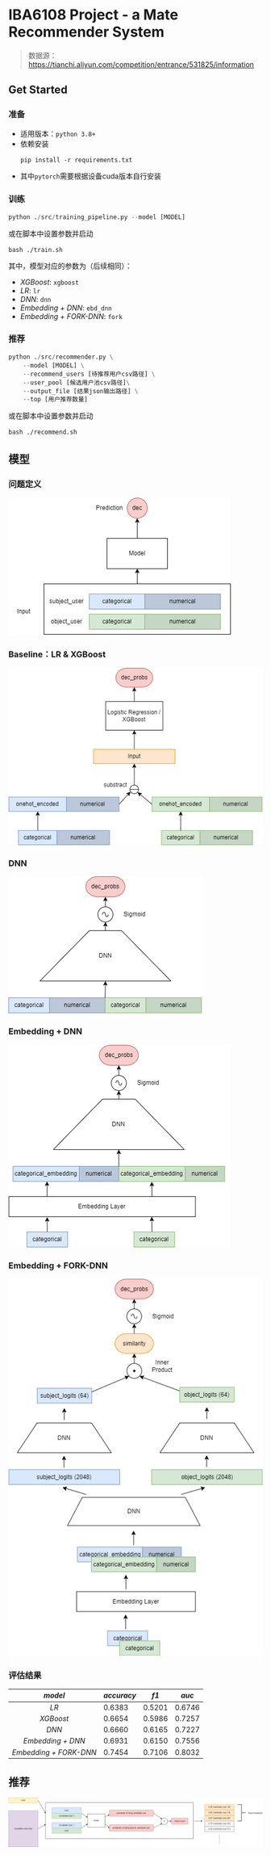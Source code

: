 # IBA6108 Project - a Mate Recommender System 

> 数据源：https://tianchi.aliyun.com/competition/entrance/531825/information


## Get Started

### 准备  

- 适用版本：`python 3.8+`
- 依赖安装
    ```shell
    pip install -r requirements.txt
    ```
- 其中`pytorch`需要根据设备cuda版本自行安装

### 训练  

```python
python ./src/training_pipeline.py --model [MODEL]
```
或在脚本中设置参数并启动  
```shell
bash ./train.sh
```

其中，模型对应的参数为（后续相同）：  
- *XGBoost*: `xgboost`
- *LR*: `lr`
- *DNN*: `dnn`
- *Embedding + DNN*: `ebd_dnn`
- *Embedding + FORK-DNN*: `fork`

### 推荐  

```python
python ./src/recommender.py \
    --model [MODEL] \
    --recommend_users [待推荐用户csv路径] \
    --user_pool [候选用户池csv路径]\
    --output_file [结果json输出路径] \
    --top [用户推荐数量]
```
或在脚本中设置参数并启动  
```shell
bash ./recommend.sh
```

## 模型

### 问题定义

![prediction_definition](./docs/架构设计/definition.png)

### Baseline：LR & XGBoost  

![classic_models](./docs/架构设计/classic_model.png)

### DNN  

![dnn](./docs/架构设计/dnn.png)

### Embedding + DNN

![embedding_dnn](./docs/架构设计/embedding_dnn.png)

### Embedding + FORK-DNN

![fork](./docs/架构设计/fork.png)

### 评估结果  
|*model*|*accuracy*|*f1*|*auc*|
|:-----:|-------|----|----|
|*LR*|0.6383|0.5201|0.6746|
|*XGBoost*|0.6654|0.5986|0.7257|
|*DNN*|0.6660|0.6165|0.7227|
|*Embedding + DNN*|0.6931|0.6150|0.7556|
|*Embedding + FORK-DNN*|0.7454|0.7106|0.8032|


## 推荐

![recommender](./docs/架构设计/recommender.png)





